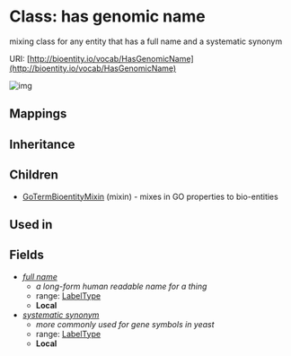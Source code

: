 # Class: has genomic name


mixing class for any entity that has a full name and a systematic synonym

URI: [http://bioentity.io/vocab/HasGenomicName](http://bioentity.io/vocab/HasGenomicName)

![img](http://yuml.me/diagram/nofunky;dir:TB/class/\[GoTermBioentityMixin]uses%20-.->\[HasGenomicName|full_name:label_type%20%3F;systematic_synonym:label_type%20%3F])
## Mappings

## Inheritance

## Children

 * [GoTermBioentityMixin](GoTermBioentityMixin.md) (mixin)  - mixes in GO properties to bio-entities
## Used in

## Fields

 * _[full name](full_name.md)_
    * _a long-form human readable name for a thing_
    * range: [LabelType](LabelType.md)
    * __Local__
 * _[systematic synonym](systematic_synonym.md)_
    * _more commonly used for gene symbols in yeast_
    * range: [LabelType](LabelType.md)
    * __Local__
